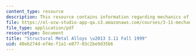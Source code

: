 ```yaml
---
content_type: resource
description: This resource contains information regarding mechanics of materials.
file: https://ol-ocw-studio-app-qa.s3.amazonaws.com/courses/3-11-mechanics-of-materials-fall-1999/40eb274def4ef1a1e07703c2be9d35b6_MIT3_11F99_metals.pdf
file_type: application/pdf
resourcetype: Document
title: "Structural Metal Alloys \u2013 3.11 Fall 1999"
uid: 40eb274d-ef4e-f1a1-e077-03c2be9d35b6
---
```

